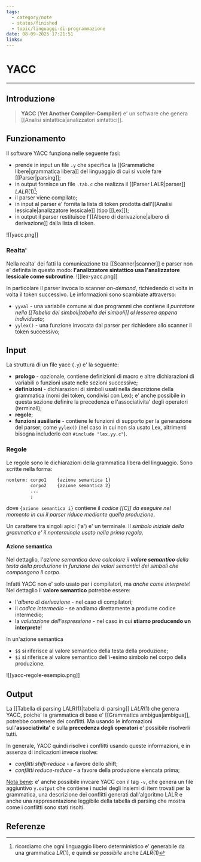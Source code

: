 ```yaml
---
tags:
  - category/note
  - status/finished
  - topic/linguaggi-di-programmazione
date: 08-09-2025 17:21:51
links:
---
```

# YACC
---
## Introduzione
> **YACC** (**Yet Another Compiler-Compiler**) e' un software che genera [[Analisi sintattica|analizzatori sintattici]].

## Funzionamento
Il software YACC funziona nelle seguente fasi:
- prende in input un file `.y` che specifica la [[Grammatiche libere|grammatica libera]] del linguaggio di cui si vuole fare [[Parser|parsing]];
- in output fornisce un file `.tab.c` che realizza il [[Parser LALR|parser]] $LALR(1)$[^1];
- il parser viene compilato;
- in input al parser e' fornita la lista di token prodotta dall'[[Analisi lessicale|analizzatore lessicale]] (tipo [[Lex]]);
- in output il parser restituisce l'[[Albero di derivazione|albero di derivazione]] dalla lista di token.

![[yacc.png]]

### Realta'
Nella realta' dei fatti la comunicazione tra [[Scanner|scanner]] e parser non e' definita in questo modo: **l'analizzatore sintattico usa l'analizzatore lessicale come subroutine**.
![[lex-yacc.png]]

In particolare il parser invoca lo scanner _on-demand_, richiedendo di volta in volta il token successivo. Le informazioni sono scambiate attraverso:
- `yyval` - una variabile comune ai due programmi che contiene il _puntatore nella [[Tabella dei simboli|tabella dei simboli]] al lessema appena individuato_;
- `yylex()` - una funzione invocata dal parser per richiedere allo scanner il token successivo;

## Input
La struttura di un file yacc (`.y`) e' la seguente:
- **prologo** - opzionale, contiene definizioni di macro e altre dichiarazioni di variabili o funzioni usate nelle sezioni successive;
- **definizioni** - dichiarazioni di simboli usati nella descrizione della grammatica (nomi dei token, condivisi con Lex); e' anche possibile in questa sezione definire la precedenza e l'associativita' degli operatori (terminali);
- **regole**;
- **funzioni ausiliarie** - contiene le funzioni di supporto per la generazione del parser; come `yylex()` (nel caso in cui non sia usato Lex, altrimenti bisogna includerlo con `#include "lex.yy.c"`).

### Regole
Le regole sono le dichiarazioni della grammatica libera del linguaggio. Sono scritte nella forma:
```y
nonterm: corpo1    {azione semantica 1}
		 corpo2    {azione semantica 2}
		 ...
		 ;
```
dove `{azione semantica i}` contiene il _codice [[C]] da eseguire nel momento in cui il parser riduce mediante quella produzione_.

Un carattere tra singoli apici ('a') e' un terminale. Il _simbolo iniziale della grammatica e' il nonterminale usato nella prima regola_.

#### Azione semantica
Nel dettaglio, l'_azione semantica deve calcolare il **valore semantico** della testa della produzione in funzione dei valori semantici dei simboli che compongono il corpo_.

Infatti YACC non e' solo usato per i compilatori, ma _anche come interprete_! Nel dettaglio il **valore semantico** potrebbe essere:
- l'_albero di derivazione_ - nel caso di compilatori;
- il _codice intermedio_ - se andiamo direttamente a produrre codice intermedio;
- la _valutazione dell'espressione_ - nel caso in cui **stiamo producendo un interprete**!

In un'azione semantica
- `$$` si riferisce al valore semantico della testa della produzione;
- `$i` si riferisce al valore semantico dell'i-esimo simbolo nel corpo della produzione.

![[yacc-regole-esempio.png]]

## Output
La [[Tabella di parsing LALR(1)|tabella di parsing]] $LALR(1)$ che genera YACC, poiche' la grammatica di base e' [[Grammatica ambigua|ambigua]], potrebbe contenere dei conflitti.
Ma usando le informazioni sull'**associativita'** e sulla **precedenza degli operatori** e' possibile risolverli tutti.

In generale, YACC quindi risolve i conflitti usando queste informazioni, e in assenza di indicazioni invece risolve:
- _conflitti shift-reduce_ - a favore dello shift;
- _conflitti reduce-reduce_ - a favore della produzione elencata prima;

<u>Nota bene</u>: e' anche possibile invcare YACC con il tag `-v`, che genera un file aggiuntivo `y.output` che contiene i nuclei degli insiemi di item trovati per la grammatica, una descrizione dei conflitti generati dall'algoritmo LALR e anche una rappresentazione leggibile della tabella di parsing che mostra come i conflitti sono stati risolti.

## Referenze

[^1]: ricordiamo che ogni linguaggio libero deterministico e' generabile da una grammatica $LR(1)$, e quindi _se possibile_ anche $LALR(1)$
